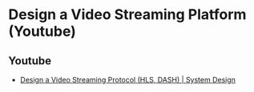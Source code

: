 # Design a Video Streaming Platform (Youtube)


## Youtube

- [Design a Video Streaming Protocol (HLS, DASH) | System Design](https://www.youtube.com/watch?v=v6qvrIY5Tgs)